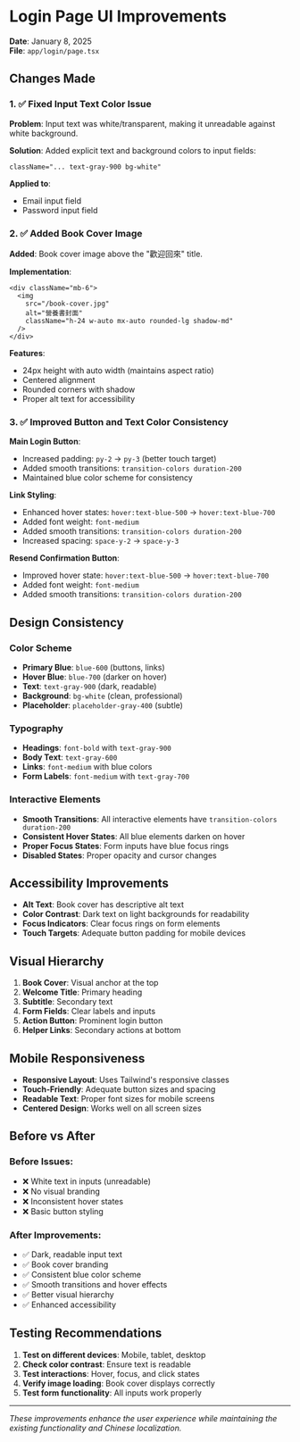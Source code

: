 # Login Page UI Improvements

**Date**: January 8, 2025  
**File**: `app/login/page.tsx`

## Changes Made

### 1. ✅ Fixed Input Text Color Issue

**Problem**: Input text was white/transparent, making it unreadable against white background.

**Solution**: Added explicit text and background colors to input fields:
```tsx
className="... text-gray-900 bg-white"
```

**Applied to**:
- Email input field
- Password input field

### 2. ✅ Added Book Cover Image

**Added**: Book cover image above the "歡迎回來" title.

**Implementation**:
```tsx
<div className="mb-6">
  <img 
    src="/book-cover.jpg" 
    alt="營養書封面" 
    className="h-24 w-auto mx-auto rounded-lg shadow-md"
  />
</div>
```

**Features**:
- 24px height with auto width (maintains aspect ratio)
- Centered alignment
- Rounded corners with shadow
- Proper alt text for accessibility

### 3. ✅ Improved Button and Text Color Consistency

**Main Login Button**:
- Increased padding: `py-2` → `py-3` (better touch target)
- Added smooth transitions: `transition-colors duration-200`
- Maintained blue color scheme for consistency

**Link Styling**:
- Enhanced hover states: `hover:text-blue-500` → `hover:text-blue-700`
- Added font weight: `font-medium`
- Added smooth transitions: `transition-colors duration-200`
- Increased spacing: `space-y-2` → `space-y-3`

**Resend Confirmation Button**:
- Improved hover state: `hover:text-blue-500` → `hover:text-blue-700`
- Added font weight: `font-medium`
- Added smooth transitions: `transition-colors duration-200`

## Design Consistency

### Color Scheme
- **Primary Blue**: `blue-600` (buttons, links)
- **Hover Blue**: `blue-700` (darker on hover)
- **Text**: `text-gray-900` (dark, readable)
- **Background**: `bg-white` (clean, professional)
- **Placeholder**: `placeholder-gray-400` (subtle)

### Typography
- **Headings**: `font-bold` with `text-gray-900`
- **Body Text**: `text-gray-600`
- **Links**: `font-medium` with blue colors
- **Form Labels**: `font-medium` with `text-gray-700`

### Interactive Elements
- **Smooth Transitions**: All interactive elements have `transition-colors duration-200`
- **Consistent Hover States**: All blue elements darken on hover
- **Proper Focus States**: Form inputs have blue focus rings
- **Disabled States**: Proper opacity and cursor changes

## Accessibility Improvements

- **Alt Text**: Book cover has descriptive alt text
- **Color Contrast**: Dark text on light backgrounds for readability
- **Focus Indicators**: Clear focus rings on form elements
- **Touch Targets**: Adequate button padding for mobile devices

## Visual Hierarchy

1. **Book Cover**: Visual anchor at the top
2. **Welcome Title**: Primary heading
3. **Subtitle**: Secondary text
4. **Form Fields**: Clear labels and inputs
5. **Action Button**: Prominent login button
6. **Helper Links**: Secondary actions at bottom

## Mobile Responsiveness

- **Responsive Layout**: Uses Tailwind's responsive classes
- **Touch-Friendly**: Adequate button sizes and spacing
- **Readable Text**: Proper font sizes for mobile screens
- **Centered Design**: Works well on all screen sizes

## Before vs After

### Before Issues:
- ❌ White text in inputs (unreadable)
- ❌ No visual branding
- ❌ Inconsistent hover states
- ❌ Basic button styling

### After Improvements:
- ✅ Dark, readable input text
- ✅ Book cover branding
- ✅ Consistent blue color scheme
- ✅ Smooth transitions and hover effects
- ✅ Better visual hierarchy
- ✅ Enhanced accessibility

## Testing Recommendations

1. **Test on different devices**: Mobile, tablet, desktop
2. **Check color contrast**: Ensure text is readable
3. **Test interactions**: Hover, focus, and click states
4. **Verify image loading**: Book cover displays correctly
5. **Test form functionality**: All inputs work properly

---

*These improvements enhance the user experience while maintaining the existing functionality and Chinese localization.*
